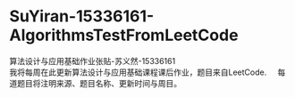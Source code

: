 # SuYiran-15336161-AlgorithmsTestFromLeetCode
算法设计与应用基础作业张贴-苏义然-15336161    
我将每周在此更新算法设计与应用基础课程课后作业，题目来自LeetCode.               
每道题目将注明来源、题目名称、更新时间与周目。
